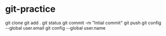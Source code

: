 # git-practice

git clone
git add .
git status
git commit -m "Intial commit"
git push
git config --global user.email
git config --global user.name
